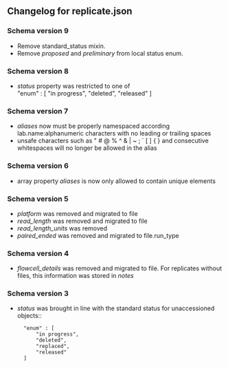 ## Changelog for replicate.json

### Schema version 9

* Remove standard_status mixin.
* Remove *proposed* and *preliminary* from local status enum.

### Schema version 8

* *status* property was restricted to one of  
    "enum" : [
        "in progress",
        "deleted",
        "released"
    ]

### Schema version 7

* *aliases* now must be properly namespaced according lab.name:alphanumeric characters with no leading or trailing spaces
* unsafe characters such as " # @ % ^ & | ~ ; ` [ ] { } and consecutive whitespaces will no longer be allowed in the alias

### Schema version 6

* array property *aliases* is now only allowed to contain unique elements

### Schema version 5

* *platform* was removed and migrated to file
* *read_length* was removed and migrated to file
* *read_length_units* was removed
* *paired_ended* was removed and migrated to file.run_type

### Schema version 4

* *flowcell_details* was removed and migrated to file.  For replicates without files, this information was stored in *notes*

### Schema version 3

* *status* was brought in line with the standard status for unaccessioned objects::

	    "enum" : [
	        "in progress",
	        "deleted",
	        "replaced",
	        "released"
	    ]
   
